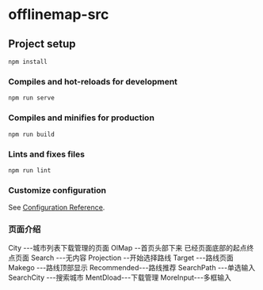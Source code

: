 # offlinemap-src

## Project setup
```
npm install
```

### Compiles and hot-reloads for development
```
npm run serve
```

### Compiles and minifies for production
```
npm run build
```

### Lints and fixes files
```
npm run lint
```

### Customize configuration
See [Configuration Reference](https://cli.vuejs.org/config/).


### 页面介绍
 City ---城市列表下载管理的页面
 OlMap --首页头部下来 已经页面底部的起点终点页面
 Search ---无内容
 Projection --开始选择路线
 Target ---路线页面
 Makego ---路线顶部显示
 Recommended---路线推荐
 SearchPath ---单选输入
 SearchCity ---搜索城市
 MentDload---下载管理
 MoreInput---多框输入